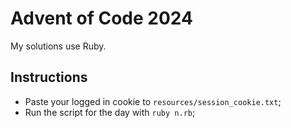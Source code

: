 # Advent of Code 2024

My solutions use Ruby.

## Instructions
- Paste your logged in cookie to `resources/session_cookie.txt`;
- Run the script for the day with `ruby n.rb`;
